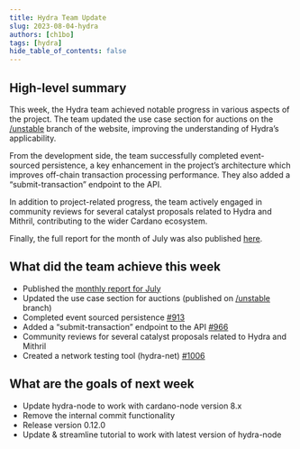 ```yaml
---
title: Hydra Team Update
slug: 2023-08-04-hydra
authors: [ch1bo]
tags: [hydra]
hide_table_of_contents: false
---
```


## High-level summary

This week, the Hydra team achieved notable progress in various aspects of the
project. The team updated the use case section for auctions on the [/unstable](https://hydra.family/head-protocol/unstable/use-cases/)
branch of the website, improving the understanding of Hydra&rsquo;s applicability.

From the development side, the team successfully completed event-sourced
persistence, a key enhancement in the project&rsquo;s architecture which improves
off-chain transaction processing performance. They also added a
&ldquo;submit-transaction&rdquo; endpoint to the API.

In addition to project-related progress, the team actively engaged in community
reviews for several catalyst proposals related to Hydra and Mithril,
contributing to the wider Cardano ecosystem.

Finally, the full report for the month of July was also published [here](https://hydra.family/head-protocol/monthly/2023-07).

## What did the team achieve this week

-   Published the [monthly report for July](https://hydra.family/head-protocol/monthly/2023-07)
-   Updated the use case section for auctions (published on [/unstable](https://hydra.family/head-protocol/unstable/use-cases/) branch)
-   Completed event sourced persistence [#913](https://github.com/input-output-hk/hydra/issues/913)
-   Added a &ldquo;submit-transaction&rdquo; endpoint to the API [#966](https://github.com/input-output-hk/hydra/issues/966)
-   Community reviews for several catalyst proposals related to Hydra and Mithril
-   Created a network testing tool (hydra-net) [#1006](https://github.com/input-output-hk/hydra/pull/1006)

## What are the goals of next week

-   Update hydra-node to work with cardano-node version 8.x
-   Remove the internal commit functionality
-   Release version 0.12.0
-   Update & streamline tutorial to work with latest version of hydra-node
